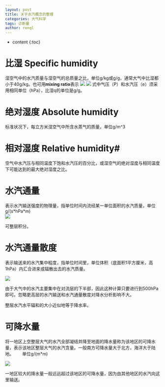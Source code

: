 ```yaml
---
layout: post
title: 关于水汽概念的整理
categories: 大气科学
tags: 诊断量
author: renql
---
```


* content
{:toc}

# 比湿 Specific humidity #
湿空气中的水汽质量与湿空气的总质量之比，单位g/kg或g/g，通常大气中比湿都小于40g/kg。也可用**mixing ratio**表示
![](https://gss0.bdstatic.com/94o3dSag_xI4khGkpoWK1HF6hhy/baike/pic/item/b17eca8065380cd7998acfd0a844ad3459828172.jpg)
![](https://gss2.bdstatic.com/9fo3dSag_xI4khGkpoWK1HF6hhy/baike/pic/item/d6ca7bcb0a46f21f5cb7326eff246b600c33ae08.jpg)
式中气压（P）和水汽压（e）须采用相同单位（hPa），比湿q的单位是g/g。

# 绝对湿度  Absolute humidity #
标准状况下，每立方米湿空气中所含水蒸气的质量，单位g/m^3




# 相对湿度 Relative humidity#
空气中水汽压与相同温度下饱和水汽压的百分比，或湿空气的绝对湿度与相同温度下可能达到的最大绝对湿度之比。

# 水汽通量 #
表示水汽输送强度的物理量，指单位时间内流经某一单位面积的水汽质量，单位g/(s\*hPa\*m)     
![](http://wx3.sinaimg.cn/mw690/006APL3qgy1foqpf4qsfbj30tm0mswn8.jpg)

可整层积分。

# 水汽通量散度 #
表示输送来的水汽集中程度，指单位时间里，单位体积（底面积1平方厘米，高1hPa）内汇合进来或辐散出去的水汽质量。

![](http://wx2.sinaimg.cn/mw690/006APL3qgy1foqq19xgnpj30vs05q0tk.jpg)

由于大气中的水汽主要集中在对流层的下半部，因此这种计算只要进行到500hPa即可。忽略更高层的水汽输送和水汽通量散度对降水分析影响不大。  

整层水汽水平辐和的大小近似地等于降水率。

# 可降水量 # 
将一地区上空整层大气的水汽全部凝结并降至地面的降水量称为该地区的可降水量，表示该地区整层大气的水汽含量。一般南方可降水量大于北方，海洋大于陆地。       
单位g/(m\*m)    

![](http://wx2.sinaimg.cn/small/006APL3qgy1foqqy1ys0ej308z05sjrb.jpg)

一地区较大的降水量一般远远超过该地区的可降水量，因为由其他地区的水汽向这里输送。
